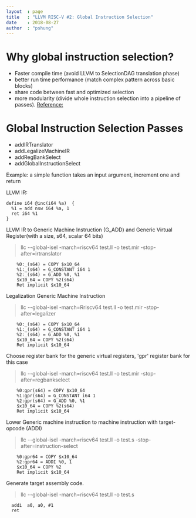 ```yaml
---
layout  : page
title   : "LLVM RISC-V #2: Global Instruction Selection"
date    : 2018-08-27
author  : "pshung"
---
```



# Why global instruction selection?
* Faster compile time (avoid LLVM to SelectionDAG translation phase)
* better run time performance (match complex pattern across basic blocks)
* share code between fast and optimized selection
* more modularity (divide whole instruction selection into a pipeline of passes).
[Reference:](https://2pi.dk/llvm/global-isel)

# Global Instruction Selection Passes
* addIRTranslator
* addLegalizeMachineIR
* addRegBankSelect
* addGlobalInstructionSelect

Example: a simple function takes an input argument, increment one and return

LLVM IR:
```
define i64 @inc(i64 %a)  {
  %1 = add nsw i64 %a, 1
  ret i64 %1
}
```
LLVM IR to Generic Machine Instruction (G_ADD) and Generic Virtual Register(with a size, s64, scalar 64 bits)
>llc --global-isel -march=riscv64 test.ll -o test.mir -stop-after=irtranslator
```
    %0:_(s64) = COPY $x10_64
    %1:_(s64) = G_CONSTANT i64 1
    %2:_(s64) = G_ADD %0, %1
    $x10_64 = COPY %2(s64)
    Ret implicit $x10_64
```

Legalization Generic Machine Instruction
>llc --global-isel -march=Rriscv64 test.ll -o test.mir -stop-after=legalizer
```
    %0:_(s64) = COPY $x10_64
    %1:_(s64) = G_CONSTANT i64 1
    %2:_(s64) = G_ADD %0, %1
    $x10_64 = COPY %2(s64)
    Ret implicit $x10_64

```
Choose register bank for the generic virtual registers, 'gpr' register bank for this case
>llc --global-isel -march=riscv64 test.ll -o test.mir -stop-after=regbankselect
```
    %0:gpr(s64) = COPY $x10_64
    %1:gpr(s64) = G_CONSTANT i64 1
    %2:gpr(s64) = G_ADD %0, %1
    $x10_64 = COPY %2(s64)
    Ret implicit $x10_64

```

Lower Generic machine instruction to machine instruction with target-opcode (ADDI)
>llc --global-isel -march=riscv64 test.ll -o test.s -stop-after=instruction-select
```
    %0:gpr64 = COPY $x10_64
    %2:gpr64 = ADDI %0, 1
    $x10_64 = COPY %2
    Ret implicit $x10_64

```
Generate target assembly code.
>llc --global-isel -march=riscv64 test.ll -o test.s
```
  addi  a0, a0, #1
  ret
```

